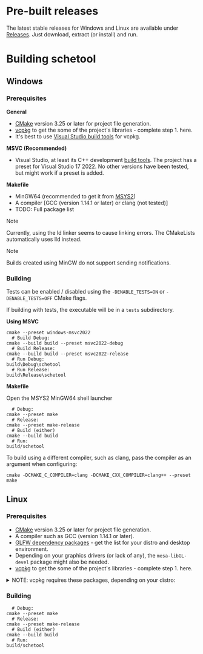 # Pre-built releases

The latest stable releases for Windows and Linux are available under [Releases](https://github.com/Kippye/schetool/releases). Just download, extract (or install) and run.

# Building schetool

## Windows

### Prerequisites

**General**
* [CMake](https://cmake.org/) version 3.25 or later for project file generation.
* [vcpkg](https://learn.microsoft.com/en-gb/vcpkg/get_started/get-started?pivots=shell-bash) to get the some of the project's libraries - complete step 1. here.
* It's best to use [Visual Studio build tools](https://visualstudio.microsoft.com/downloads/?q=build+tools#build-tools-for-visual-studio-2022) for vcpkg.

**MSVC (Recommended)**
* Visual Studio, at least its C++ development [build tools](https://visualstudio.microsoft.com/downloads/?q=build+tools#build-tools-for-visual-studio-2022). The project has a preset for Visual Studio 17 2022. No other versions have been tested, but might work if a preset is added.

**Makefile**
* MinGW64 (recommended to get it from [MSYS2](https://www.msys2.org/))
* A compiler \[GCC (version 1.14.1 or later) or clang (not tested)\]
* TODO: Full package list

> [!NOTE]
> Currently, using the ld linker seems to cause linking errors. The CMakeLists automatically uses lld instead.

> [!NOTE]
> Builds created using MinGW do not support sending notifications.

### Building

Tests can be enabled / disabled using the ``-DENABLE_TESTS=ON`` or ``-DENABLE_TESTS=OFF`` CMake flags.

If building with tests, the executable will be in a ``tests`` subdirectory.

**Using MSVC**
```
cmake --preset windows-msvc2022
  # Build Debug:
cmake --build build --preset msvc2022-debug
  # Build Release:
cmake --build build --preset msvc2022-release
  # Run Debug:
build\Debug\schetool
  # Run Release:
build\Release\schetool
```
**Makefile**

Open the MSYS2 MinGW64 shell launcher
```
  # Debug:
cmake --preset make
  # Release:
cmake --preset make-release
  # Build (either)
cmake --build build
  # Run:
build/schetool
```
To build using a different compiler, such as clang, pass the compiler as an argument when configuring:
```
cmake -DCMAKE_C_COMPILER=clang -DCMAKE_CXX_COMPILER=clang++ --preset make
```
## Linux

### Prerequisites  

* [CMake](https://cmake.org/) version 3.25 or later for project file generation.
* A compiler such as GCC (version 1.14.1 or later).
* [GLFW dependency packages](https://www.glfw.org/docs/3.3/compile.html#compile_deps) - get the list for your distro and desktop environment.
* Depending on your graphics drivers (or lack of any), the  ``mesa-libGL-devel`` package might also be needed. 
* [vcpkg](https://learn.microsoft.com/en-gb/vcpkg/get_started/get-started?pivots=shell-bash) to get the some of the project's libraries - complete step 1. here.
<details>
<summary>NOTE: vcpkg requires these packages, depending on your distro:</summary>

* Debian and Ubuntu derivatives:
  
  ``sudo apt-get install curl zip unzip tar``
* Recent Red Hat and Fedora derivatives:
  
  ``sudo dnf install curl zip unzip tar``
* Older Red Hat and Fedora derivatives:
  
  ``sudo yum install curl zip unzip tar``
* SUSE Linux and derivatives:
  
  ``sudo zypper install curl zip unzip tar``
* Arch Linux and derivatives:
  
  ``sudo pacman -Syu base-devel git curl zip unzip tar cmake ninja``
* Alpine:
  
  ``apk add build-base cmake ninja zip unzip curl git``
</details> 

### Building

```
  # Debug:
cmake --preset make
  # Release:
cmake --preset make-release
  # Build (either)
cmake --build build
  # Run:
build/schetool
```
